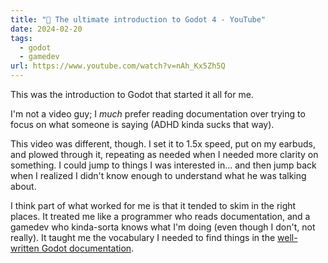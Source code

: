 ```yaml
---
title: "🔗 The ultimate introduction to Godot 4 - YouTube"
date: 2024-02-20
tags:
  - godot
  - gamedev
url: https://www.youtube.com/watch?v=nAh_Kx5Zh5Q
---
```


This was the introduction to Godot that started it all for me.

I'm not a video guy; I *much* prefer reading documentation over trying to focus on what someone is saying (ADHD kinda sucks that way).

This video was different, though. I set it to 1.5x speed, put on my earbuds, and plowed through it, repeating as needed when I needed more clarity on something. I could jump to things I was interested in... and then jump back when I realized I didn't know enough to understand what he was talking about.

I think part of what worked for me is that it tended to skim in the right places. It treated me like a programmer who reads documentation, and a gamedev who kinda-sorta knows what I'm doing (even though I don't, not really). It taught me the vocabulary I needed to find things in the [well-written Godot documentation](https://docs.godotengine.org/en/stable/).
